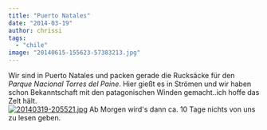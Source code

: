 ```yaml
---
title: "Puerto Natales"
date: "2014-03-19"
author: chrissi
tags: 
  - "chile"
image: "20140615-155623-57383213.jpg"
---
```


Wir sind in Puerto Natales und packen gerade die Rucksäcke für den _Parque Nacional Torres del Paine_. Hier gießt es in Strömen und wir haben schon Bekanntschaft mit den patagonischen Winden gemacht..ich hoffe das Zelt hält.  
[![20140319-205521.jpg](images/20140319-205521.jpg)](https://hafenstrand.wordpress.com/wp-content/uploads/2014/03/20140319-205521.jpg) Ab Morgen wird's dann ca. 10 Tage nichts von uns zu lesen geben.
